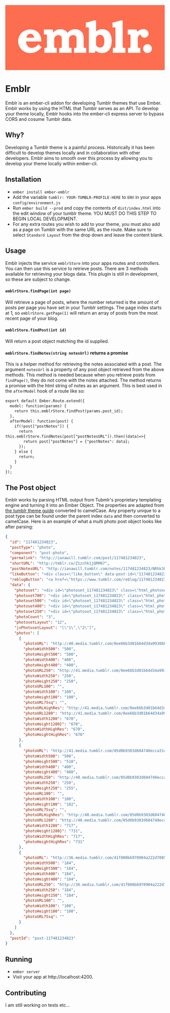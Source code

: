 ![Emblr](/emblr.png?raw=true)
# Emblr

Emblr is an ember-cli addon for developing Tumblr themes that use Ember. Emblr works by using the HTML that Tumblr serves as an API. To develop your theme locally, Emblr hooks into the ember-cli express server to bypass CORS and cosume Tumblr data.

## Why?

Developing a Tumblr theme is a painful process. Historically it has been difficult to develop themes locally and in collaboration with other developers. Emblr aims to smooth over this process by allowing you to develop your theme locally within ember-cli.

## Installation

* `ember install ember-emblr`
* Add the variable `tumblr: YOUR-TUMBLR-PROFILE-HERE` to `ENV` in your apps `config/environment.js`
* Run `ember build --prod` and copy the contents of `dist/index.html` into the edit window of your tumblr theme. YOU MUST DO THIS STEP TO BEGIN LOCAL DEVELOPMENT.
* For any extra routes you wish to add to your theme, you must also add as a page on Tumblr with the same URL as the route. Make sure to select `Standard Layout` from the drop down and leave the content blank.

## Usage

Emblr injects the service `emblrStore` into your apps routes and controllers. You can then use this service to retrieve posts. There are 3 methods available for retrieving your blogs data. This plugin is still in development, so these are subject to change.

#### `emblrStore.findPage(int page)`
Will retrieve a page of posts, where the number returned is the amount of posts per page you have set in your Tumblr settings. The page index starts at 1, so `emblrStore.getPage(1)` will return an array of posts from the most recent page of your blog.

#### `emblrStore.findPost(int id)`
Will return a post object matching the id supplied.

#### `emblrStore.findNotes(string notesUrl)` returns a promise
This is a helper method for retrieving the notes associated with a post. The argument `notesUrl` is a property of any post object retrieved from the above methods. This method is needed because when you retrieve posts from `findPage()`, they do not come with the notes attached. The method returns a promise with the html string of notes as an argument. This is best used in the `afterModel` hook of a route like so:

```JS
export default Ember.Route.extend({
  model: function(params) {
    return this.emblrStore.findPost(params.post_id);
  },
  afterModel: function(post) {
    if(!post["postNotes"]) {
      return this.emblrStore.findNotes(post["postNotesURL"]).then((data)=>{
        return post["postNotes"] = {"postNotes": data};
      });
    } else {
      return;
    }
  }
});
```

## The Post object
Emblr works by parsing HTML output from Tubmlr's proprietary templating engine and turning it into an Ember Object. The properties are adapted from [the tumblr theme guide](https://www.tumblr.com/docs/en/custom_themes#posts) converted to camelCase. Any property unique to a post type can be found under the parent index `data` and then converted to camelCase. Here is an example of what a multi photo post object looks like after parsing:

```JSON
{
  "id": "117481234823",
  "postType": "photo",
  "component": "post-photo",
  "permalink": "http://ianawill.tumblr.com/post/117481234823",
  "shortURL": "http://tmblr.co/Z1zchk1jQRM67",
  "postNotesURL": "http://ianawill.tumblr.com/notes/117481234823/NRhk3QNdF",
  "likeButton": "<div class=\"like_button\" data-post-id=\"117481234823\" id=\"like_button_117481234823\"><iframe id=\"like_iframe_117481234823\" src=\"http://assets.tumblr.com/assets/html/like_iframe.html?_v=1af0c0fbf0ad9b4dc38445698d099106#name=ianawill&amp;post_id=117481234823&amp;rk=YlHt5OPE\" scrolling=\"no\" width=\"20\" height=\"20\" frameborder=\"0\" class=\"like_toggle\" allowtransparency=\"true\" name=\"like_iframe_117481234823\"></iframe></div>",
  "reblogButton": "<a href=\"https://www.tumblr.com/reblog/117481234823/YlHt5OPE\" class=\"reblog_button\" style=\"display: block;width:20px;height:20px;\"><svg width=\"100%\" height=\"100%\" viewBox=\"0 0 21 21\" xmlns=\"http://www.w3.org/2000/svg\" xmlns:xlink=\"http://www.w3.org/1999/xlink\" fill=\"#ccc\"><path d=\"M5.01092527,5.99908429 L16.0088498,5.99908429 L16.136,9.508 L20.836,4.752 L16.136,0.083 L16.1360004,3.01110845 L2.09985349,3.01110845 C1.50585349,3.01110845 0.979248041,3.44726568 0.979248041,4.45007306 L0.979248041,10.9999998 L3.98376463,8.30993634 L3.98376463,6.89801007 C3.98376463,6.20867902 4.71892527,5.99908429 5.01092527,5.99908429 Z\"></path><path d=\"M17.1420002,13.2800293 C17.1420002,13.5720293 17.022957,14.0490723 16.730957,14.0490723 L4.92919922,14.0490723 L4.92919922,11 L0.5,15.806 L4.92919922,20.5103758 L5.00469971,16.9990234 L18.9700928,16.9990234 C19.5640928,16.9990234 19.9453125,16.4010001 19.9453125,15.8060001 L19.9453125,9.5324707 L17.142,12.203\"></path></svg></a>",
  "data": {
    "photoset": "<div id=\"photoset_117481234823\" class=\"html_photoset\">    <iframe id=\"photoset_iframe_117481234823\" class=\"photoset\" scrolling=\"no\" frameborder=\"0\" height=\"-5\" width=\"100%\" style=\"border:0px; background-color:transparent; overflow:hidden;\" src=\"http://ianawill.tumblr.com/post/117481234823/photoset_iframe/ianawill/tumblr_nng0r28VE41uu2inm/0/false\" name=\"photoset_iframe_117481234823\"></iframe></div>",
    "photoset700": "<div id=\"photoset_117481234823\" class=\"html_photoset\">    <iframe id=\"photoset_iframe_117481234823\" class=\"photoset\" scrolling=\"no\" frameborder=\"0\" height=\"1055\" width=\"700\" style=\"border:0px; background-color:transparent; overflow:hidden;\" src=\"http://ianawill.tumblr.com/post/117481234823/photoset_iframe/ianawill/tumblr_nng0r28VE41uu2inm/700/false\" name=\"photoset_iframe_117481234823\"></iframe></div>",
    "photoset500": "<div id=\"photoset_117481234823\" class=\"html_photoset\">    <iframe id=\"photoset_iframe_117481234823\" class=\"photoset\" scrolling=\"no\" frameborder=\"0\" height=\"755\" width=\"500\" style=\"border:0px; background-color:transparent; overflow:hidden;\" src=\"http://ianawill.tumblr.com/post/117481234823/photoset_iframe/ianawill/tumblr_nng0r28VE41uu2inm/500/false\" name=\"photoset_iframe_117481234823\"></iframe></div>",
    "photoset400": "<div id=\"photoset_117481234823\" class=\"html_photoset\">    <iframe id=\"photoset_iframe_117481234823\" class=\"photoset\" scrolling=\"no\" frameborder=\"0\" height=\"605\" width=\"400\" style=\"border:0px; background-color:transparent; overflow:hidden;\" src=\"http://ianawill.tumblr.com/post/117481234823/photoset_iframe/ianawill/tumblr_nng0r28VE41uu2inm/400/false\" name=\"photoset_iframe_117481234823\"></iframe></div>",
    "photoset250": "<div id=\"photoset_117481234823\" class=\"html_photoset\">    <iframe id=\"photoset_iframe_117481234823\" class=\"photoset\" scrolling=\"no\" frameborder=\"0\" height=\"380\" width=\"250\" style=\"border:0px; background-color:transparent; overflow:hidden;\" src=\"http://ianawill.tumblr.com/post/117481234823/photoset_iframe/ianawill/tumblr_nng0r28VE41uu2inm/250/false\" name=\"photoset_iframe_117481234823\"></iframe></div>",
    "photoCount": "3",
    "photosetLayout": "12",
    "jsPhotosetLayout": "[\"1\",\"2\"]",
    "photos": [
      {
        "photoURL": "http://40.media.tumblr.com/0ee66b3d01b64d34a9930bb84ef6da2e/tumblr_nng0r28VE41uu2inmo1_400.png",
        "photoWidth500": "500",
        "photoHeight500": "500",
        "photoWidth400": "400",
        "photoHeight400": "400",
        "photoURL250": "http://41.media.tumblr.com/0ee66b3d01b64d34a9930bb84ef6da2e/tumblr_nng0r28VE41uu2inmo1_250.png",
        "photoWidth250": "250",
        "photoHeight250": "250",
        "photoURL100": "",
        "photoWidth100": "100",
        "photoHeight100": "100",
        "photoURL75sq": "",
        "photoURLHighRes": "http://41.media.tumblr.com/0ee66b3d01b64d34a9930bb84ef6da2e/tumblr_nng0r28VE41uu2inmo1_1280.png",
        "photoURL1280": "http://41.media.tumblr.com/0ee66b3d01b64d34a9930bb84ef6da2e/tumblr_nng0r28VE41uu2inmo1_1280.png",
        "photoWidth1280": "670",
        "photoHeight1280}": "670",
        "photoWidthHighRes": "670",
        "photoHeightHighRes": "670"
      },
      {
        "photoURL": "http://41.media.tumblr.com/05d0b9303d604740ecca31c317173e3a/tumblr_nng0r28VE41uu2inmo2_400.jpg",
        "photoWidth500": "500",
        "photoHeight500": "510",
        "photoWidth400": "400",
        "photoHeight400": "408",
        "photoURL250": "http://40.media.tumblr.com/05d0b9303d604740ecca31c317173e3a/tumblr_nng0r28VE41uu2inmo2_250.jpg",
        "photoWidth250": "250",
        "photoHeight250": "255",
        "photoURL100": "",
        "photoWidth100": "100",
        "photoHeight100": "102",
        "photoURL75sq": "",
        "photoURLHighRes": "http://40.media.tumblr.com/05d0b9303d604740ecca31c317173e3a/tumblr_nng0r28VE41uu2inmo2_1280.jpg",
        "photoURL1280": "http://40.media.tumblr.com/05d0b9303d604740ecca31c317173e3a/tumblr_nng0r28VE41uu2inmo2_1280.jpg",
        "photoWidth1280": "717",
        "photoHeight1280}": "731",
        "photoWidthHighRes": "717",
        "photoHeightHighRes": "731"
      },
      {
        "photoURL": "http://36.media.tumblr.com/41f000b6970904a222d7085404b10217/tumblr_nng0r28VE41uu2inmo3_250.jpg",
        "photoWidth500": "184",
        "photoHeight500": "184",
        "photoWidth400": "184",
        "photoHeight400": "184",
        "photoURL250": "http://36.media.tumblr.com/41f000b6970904a222d7085404b10217/tumblr_nng0r28VE41uu2inmo3_250.jpg",
        "photoWidth250": "184",
        "photoHeight250": "184",
        "photoURL100": "",
        "photoWidth100": "100",
        "photoHeight100": "100",
        "photoURL75sq": ""
      }
    ]
  },
  "postId": "post-117481234823"
}
```

## Running

* `ember server`
* Visit your app at http://localhost:4200.

## Contributing

I am still working on tests etc...
